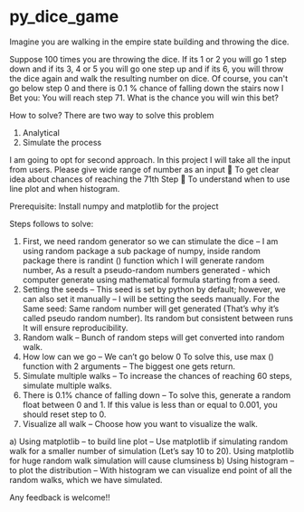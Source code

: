 # py_dice_game

Imagine you are walking in the empire state building and throwing the dice.

Suppose 100 times you are throwing the dice. If its 1 or 2 you will go 1 step down and if its 3, 4 or 5 you will go one step up and if its 6, you will throw the dice again and walk the resulting number on dice.
Of course, you can't go below step 0 and there is 0.1 % chance of falling down the stairs now I Bet you: You will reach step 71. What is the chance you will win this bet? 

How to solve?
There are two way to solve this problem
1.	Analytical
2.	Simulate the process 

I am going to opt for second approach.
In this project I will take all the input from users. Please give wide range of number as an input 
	To get clear idea about chances of reaching the 71th Step 
	To understand when to use line plot and when histogram.

Prerequisite: Install numpy and matplotlib for the project 

Steps follows to solve:
1.	First, we need random generator so we can stimulate the dice – I am using random package a sub package of numpy, inside random package there is randint () function which I will generate random number, As a result a pseudo-random numbers generated - which computer generate using mathematical formula starting from a seed.
2.	Setting the seeds – This seed is set by python by default; however, we can also set it manually – I will be setting the seeds manually. 
For the Same seed: Same random number will get generated (That’s why it’s called pseudo random number). Its random but consistent between runs It will ensure reproducibility.   
3.	Random walk – Bunch of random steps will get converted into random walk.
4.	How low can we go – We can’t go below 0 
To solve this, use max () function with 2 arguments – The biggest one gets return.
5.	Simulate multiple walks – To increase the chances of reaching 60 steps, simulate multiple walks. 
6.	There is 0.1% chance of falling down – To solve this, generate a random float between 0 and 1. If this value is less than or equal to 0.001, you should reset step to 0. 
7.	Visualize all walk – Choose how you want to visualize the walk.

a)	Using matplotlib – to build line plot – Use matplotlib if simulating random walk for a smaller number of simulation (Let’s say 10 to 20). Using matplotlib for huge random walk simulation will cause clumsiness 
b)	  Using histogram – to plot the distribution – With histogram we can visualize end point of all the random walks, which we have simulated.  

Any feedback is welcome!!

